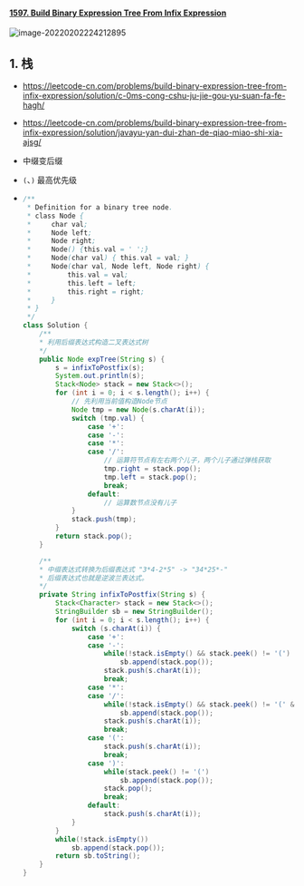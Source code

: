#### [1597. Build Binary Expression Tree From Infix Expression](https://leetcode-cn.com/problems/build-binary-expression-tree-from-infix-expression/)

![image-20220202224212895](https://raw.githubusercontent.com/TWDH/Leetcode-From-Zero/pictures/img/image-20220202224212895.png)

## 1.  栈

- https://leetcode-cn.com/problems/build-binary-expression-tree-from-infix-expression/solution/c-0ms-cong-cshu-ju-jie-gou-yu-suan-fa-fe-hagh/

- https://leetcode-cn.com/problems/build-binary-expression-tree-from-infix-expression/solution/javayu-yan-dui-zhan-de-qiao-miao-shi-xia-ajsg/

- 中缀变后缀

- `(`、`)` 最高优先级

- ```java
  /**
   * Definition for a binary tree node.
   * class Node {
   *     char val;
   *     Node left;
   *     Node right;
   *     Node() {this.val = ' ';}
   *     Node(char val) { this.val = val; }
   *     Node(char val, Node left, Node right) {
   *         this.val = val;
   *         this.left = left;
   *         this.right = right;
   *     }
   * }
   */
  class Solution {
      /**
      * 利用后缀表达式构造二叉表达式树
      */
      public Node expTree(String s) {
          s = infixToPostfix(s);
          System.out.println(s);
          Stack<Node> stack = new Stack<>();
          for (int i = 0; i < s.length(); i++) {
              // 先利用当前值构造Node节点
              Node tmp = new Node(s.charAt(i));
              switch (tmp.val) {
                  case '+':
                  case '-':
                  case '*':
                  case '/':
                      // 运算符节点有左右两个儿子，两个儿子通过弹栈获取
                      tmp.right = stack.pop();
                      tmp.left = stack.pop();
                      break;
                  default:
                      // 运算数节点没有儿子
              }
              stack.push(tmp);
          }
          return stack.pop();
      }
  
      /**
      * 中缀表达式转换为后缀表达式 "3*4-2*5" -> "34*25*-"
      * 后缀表达式也就是逆波兰表达式。
      */
      private String infixToPostfix(String s) {
          Stack<Character> stack = new Stack<>();
          StringBuilder sb = new StringBuilder();
          for (int i = 0; i < s.length(); i++) {
              switch (s.charAt(i)) {
                  case '+':
                  case '-':
                      while(!stack.isEmpty() && stack.peek() != '(')
                          sb.append(stack.pop());
                      stack.push(s.charAt(i));
                      break;
                  case '*':
                  case '/':
                      while(!stack.isEmpty() && stack.peek() != '(' && stack.peek() != '+' && stack.peek() != '-')
                          sb.append(stack.pop());
                      stack.push(s.charAt(i));
                      break;
                  case '(':
                      stack.push(s.charAt(i));
                      break;
                  case ')':
                      while(stack.peek() != '(')
                          sb.append(stack.pop());
                      stack.pop();
                      break;
                  default:
                      stack.push(s.charAt(i));
              }
          }
          while(!stack.isEmpty())
              sb.append(stack.pop());
          return sb.toString();
      }
  }
  ```

